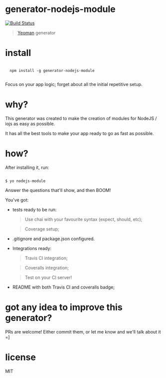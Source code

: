 # generator-nodejs-module 
[![Build Status](https://secure.travis-ci.org/ericmdantas/generator-nodejs-module.png?branch=master)](https://travis-ci.org/ericmdantas/generator-nodejs-module)

> [Yeoman](http://yeoman.io) generator

# install

```

  npm install -g generator-nodejs-module
  
```

Focus on your app logic; forget about all the initial repetitive setup.


# why?

This generator was created to make the creation of modules for NodeJS / iojs as easy as possible.

It has all the best tools to make your app ready to go as fast as possible.


# how?

After installing it, run:

```

$ yo nodejs-module

```

Answer the questions that'll show, and then BOOM!


You've got:

- tests ready to be run: 
    > Use chai with your favourite syntax (expect, should, etc);
    
    > Coverage setup;

- .gitignore and package.json configured.
  
- Integrations ready: 
    > Travis CI integration;
    
    > Coveralls integration;
    
    > Test on your CI server!
    
- README with both Travis CI and coveralls badge;    


# got any idea to improve this generator?

PRs are welcome! Either commit them, or let me know and we'll talk about it =]


# license

MIT

